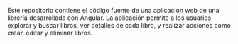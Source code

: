 Este repositorio contiene el código fuente de una aplicación web de una librería desarrollada con Angular. 
La aplicación permite a los usuarios explorar y buscar libros, ver detalles de cada libro, y realizar acciones como crear, editar y eliminar libros.
